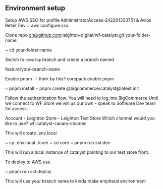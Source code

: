 ## Environment setup

Setup AWS SSO for profile AdministratorAccess-242201303751 & Avios Retail Dev
~ aws configure sso

Clone repo <git@github.com>:leighton-digital/wf-catalyst.git your-folder-name

~ cd your-folder-name

Switch to `develop` branch and create a branch named

feature/your-branch-name

Enable pnpm - I think by this?
corepack enable pnpm

~ pnpm install
~ pnpm create @bigcommerce/catalyst@latest init

Follow the authentication flow. You will need to log into BigCommerce
Until we connect to WF Store we will us our own - speak to Software Dev team for access.

Account - Leighton
Store - Leighton Test Store
Which channel would you like to use? wf-catalyst-canary-channel

This will create .env.local

~ cp .env.local ./core
~ cd core
~ pnpm run sst:dev

This will run a local instance of catalyst pointing to our test store front.

To deploy to AWS use

~ pnpm run sst:deploy

This will use your branch name to kinda make empheral environment
